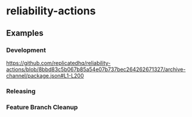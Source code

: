 # reliability-actions


## Examples

### Development

https://github.com/replicatedhq/reliability-actions/blob/8bbd83c5b067b85a54e07b737bec264262671327/archive-channel/package.json#L1-L200

### Releasing
### Feature Branch Cleanup